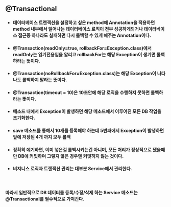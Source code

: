 ## @Transactional
* #### 데이터베이스 트랜잭션을 설정하고 싶은 method에 Annotation을 적용하면 method 내부에서 일어나는 데이터베이스 로직이 전부 성공하게되거나 데이터베이스 접근중 하나라도 실패하면 다시 롤백할 수 있게 해주는 Annotation이다.

* #### @Transaction(readOnly=true, rollbackFor=Exception.class)에서 readOnly는 읽기전용임을 알리고 rollbackFor는 해당 Exception이 생기면 롤백하라는 뜻이다.

* #### @Transaction(noRollbackFor=Exception.class)는 해당 Exception이 나타나도 롤백하지 말라는 뜻이다.

* #### @Transaction(timeout = 10)은 10초안에 해당 로직을 수행하지 못하면 롤백하라는 뜻이다.

* #### 메소드 내에서 Exception이 발생하면 해당 메소드에서 이루어진 모든 DB 작업을 초기화한다.
* #### save 메소드를 통해서 10개를 등록해야 하는데 5번째에서 Exception이 발생하면 앞에 저장된 4개 까지 모두 롤백

* #### 정확히 얘기하면, 이미 넣은걸 롤백시키는건 아니며, 모든 처리가 정상적으로 됐을때만 DB에 커밋하며 그렇지 않은 경우엔 커밋하지 않는 것이다.

* #### 비지니스 로직과 트랜잭션 관리는 대부분 Service에서 관리한다.

<br>

#### 따라서 일반적으로 DB 데이터를 등록/수정/삭제 하는 Service 메소드는 @Transactional를 필수적으로 가져간다.